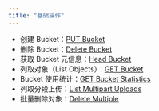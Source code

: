 ```yaml
---
title: "基础操作"
---
```



- 创建 Bucket：[PUT Bucket](./put) 
- 删除 Bucket：[Delete Bucket](./delete)
- 获取 Bucket 元信息：[Head Bucket](./head)
- 列取对象（List Objects）：[GET Bucket](./get)
- Bucket 使用统计：[GET Bucket Statistics](./get_stats)
- 列取分段上传：[List Multipart Uploads](./list_multipart_uploads)
- 批量删除对象：[Delete Multiple](./delete_multiple)
